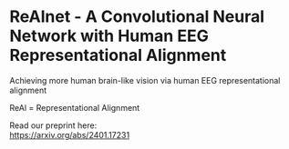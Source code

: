# ReAlnet - A Convolutional Neural Network with Human EEG Representational Alignment
Achieving more human brain-like vision via human EEG representational alignment

ReAl = Representational Alignment

Read our preprint here:  
https://arxiv.org/abs/2401.17231
